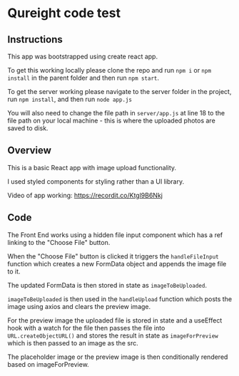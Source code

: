 # Qureight code test

## Instructions

This app was bootstrapped using create react app.

To get this working locally please clone the repo and run `npm i` or `npm install` in the parent folder and then run `npm start`.

To get the server working please navigate to the server folder in the project, run `npm install`, and then run `node app.js`

You will also need to change the file path in `server/app.js` at line 18 to the file path on your local machine - this is where the uploaded photos are saved to disk.


## Overview

This is a basic React app with image upload functionality.

I used styled components for styling rather than a UI library.

Video of app working: https://recordit.co/Ktgl9B6Nkj


## Code 

The Front End works using a hidden file input component which has a ref linking to the "Choose File" button.

When the "Choose File" button is clicked it triggers the `handleFileInput` function which creates a new FormData object and appends the image file to it.

The updated FormData is then stored in state as `imageToBeUploaded`.

`imageToBeUploaded` is then used in the `handleUpload` function which posts the image using axios and clears the preview image.

For the preview image the uploaded file is stored in state and a useEffect hook with a watch for the file then passes the file into `URL.createObjectURL()` and stores the result in state as `imageForPreview` which is then passed to an image as the src.

The placeholder image or the preview image is then conditionally rendered based on imageForPreview.






